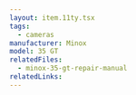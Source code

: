```yaml
---
layout: item.11ty.tsx
tags:
  - cameras
manufacturer: Minox
model: 35 GT
relatedFiles:
  - minox-35-gt-repair-manual
relatedLinks:
---
```


